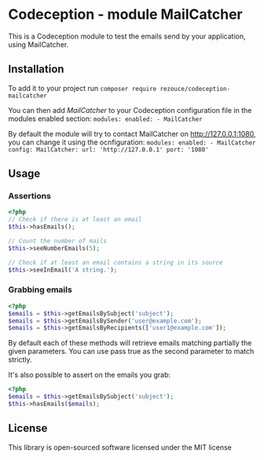 # Codeception - module MailCatcher
This is a Codeception module to test the emails send by your application, using MailCatcher.

## Installation
To add it to your project run `composer require rezouce/codeception-mailcatcher`

You can then add *MailCatcher* to your Codeception configuration file in the modules enabled section:
`
modules:
    enabled:
        - MailCatcher
`

By default the module will try to contact MailCatcher on http://127.0.0.1:1080, you can change it using the ocnfiguration:
`
modules:
    enabled:
        - MailCatcher
    config:
        MailCatcher:
            url: 'http://127.0.0.1'
            port: '1080'
`

## Usage

### Assertions
```php
<?php
// Check if there is at least an email
$this->hasEmails();

// Count the number of mails
$this->seeNumberEmails(5);

// Check if at least an email contains a string in its source
$this->seeInEmail('A string.');
```

### Grabbing emails
```php
<?php
$emails = $this->getEmailsBySubject('subject');
$emails = $this->getEmailsBySender('user@example.com');
$emails = $this->getEmailsByRecipients(['user1@example.com']);
```
By default each of these methods will retrieve emails matching partially the given parameters.
You can use pass true as the second parameter to match strictly.

It's also possible to assert on the emails you grab:
```php
<?php
$emails = $this->getEmailsBySubject('subject');
$this->hasEmails($emails);
```

## License
This library is open-sourced software licensed under the MIT license
